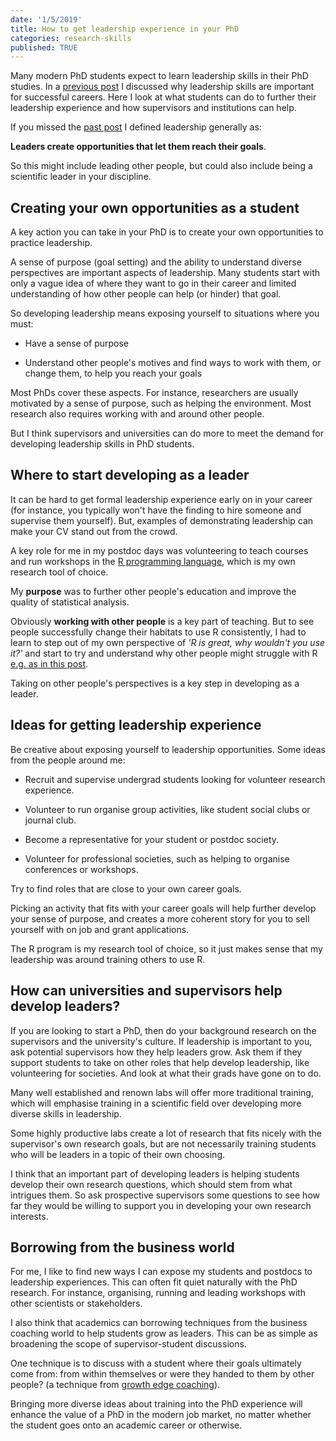 ```yaml
---
date: '1/5/2019'
title: How to get leadership experience in your PhD
categories: research-skills
published: TRUE
---
```


Many modern PhD students expect to learn leadership skills in their PhD studies. In a [previous post](/research/2019/01/05/should-phd-teach-leadership.html) I discussed why leadership skills are important for successful careers. Here I look at what students can do to further their leadership experience and how supervisors and institutions can help.

If you missed the [past post](/research/2019/01/05/should-phd-teach-leadership.html) I defined leadership generally as:

**Leaders create opportunities that let them reach their goals**.  

So this might include leading other people, but could also include being a scientific leader in your discipline.

## Creating your own opportunities as a student

A key action you can take in your PhD is to create your own opportunities to practice leadership.  

A sense of purpose (goal setting) and the ability to understand diverse perspectives are important aspects of leadership. Many students start with only a vague idea of where they want to go in their career and limited understanding of how other people can help (or hinder) that goal.

So developing leadership means exposing yourself to situations where you must:  

- Have a sense of purpose  

- Understand other people's motives and find ways to work with them, or change them, to help you reach your goals

Most PhDs cover these aspects. For instance, researchers are usually motivated by a sense of purpose, such as helping the environment. Most research also requires working with and around other people.

But I think supervisors and universities can do more to meet the demand for developing leadership skills in PhD students.

## Where to start developing as a leader

It can be hard to get formal leadership experience early on in your career (for instance, you typically won't have the finding to hire someone and supervise them yourself). But, examples of demonstrating leadership can make your CV stand out from the crowd.  

A key role for me in my postdoc days was volunteering to teach courses and run workshops in the [R programming language](/code.html), which is my own research tool of choice.   

My **purpose** was to further other people's education and improve the quality of statistical analysis.

Obviously **working with other people** is a key part of teaching. But to see people successfully change their habitats to use R consistently, I had to learn to step out of my own perspective of *'R is great, why wouldn't you use it?'* and start to try and understand why other people might struggle with R [e.g. as in this post](/research/rstats/2016/03/15/create-rstats-culture.html).

Taking on other people's perspectives is a key step in developing as a leader.

## Ideas for getting leadership experience

Be creative about exposing yourself to leadership opportunities. Some ideas from the people around me:

- Recruit and supervise undergrad students looking for volunteer research experience.

- Volunteer to run organise group activities, like student social clubs or journal club.  

- Become a representative for your student or postdoc society.  

- Volunteer for professional societies, such as helping to organise conferences or workshops.  

Try to find roles that are close to your own career goals.

Picking an activity that fits with your career goals will help further develop your sense of purpose, and creates a more coherent story for you to sell yourself with on job and grant applications.  

The R program is my research tool of choice, so it just makes sense that my leadership was around training others to use R.  

## How can universities and supervisors help develop leaders?  

If you are looking to start a PhD, then do your background research on the supervisors and the university's culture. If leadership is important to you, ask potential supervisors how they help leaders grow. Ask them if they support students to take on other roles that help develop leadership, like volunteering for societies. And look at what their grads have gone on to do.

Many well established and renown labs will offer more traditional training, which will emphasise training in a scientific field over developing more diverse skills in leadership.  

Some highly productive labs create a lot of research that fits nicely with the supervisor's own research goals, but are not necessarily training students who will be leaders in a topic of their own choosing.

I think that an important part of developing leaders is helping students develop their own research questions, which should stem from what intrigues them. So ask prospective supervisors some questions to see how far they would be willing to support you in developing your own research interests.

## Borrowing from the business world  

For me, I like to find new ways I can expose my students and postdocs to leadership experiences. This can often fit quiet naturally with the PhD research. For instance, organising, running and leading workshops with other scientists or stakeholders.

I also think that academics can borrowing techniques from the business coaching world to help students grow as leaders. This can be as simple as broadening the scope of supervisor-student discussions.

One technique is to discuss with a student where their goals ultimately come from: from within themselves or were they handed to them by other people? (a technique from [growth edge coaching](https://www.growthedgecoaching.com/)).

Bringing more diverse ideas about training into the PhD experience will enhance the value of a PhD in the modern job market, no matter whether the student goes onto an academic career or otherwise.  
